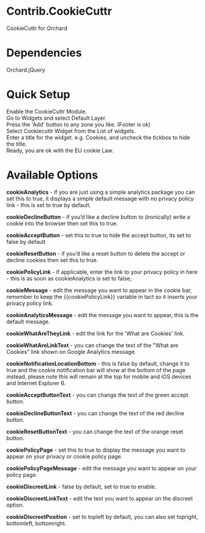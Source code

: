 Contrib.CookieCuttr
===================

CookieCuttr for Orchard 

Dependencies
============

Orchard.jQuery

Quick Setup
===========

Enable the CookieCuttr Module.<br />
Go to Widgets and select Default Layer.<br />
Press the 'Add' button to any zone you like. (Footer is ok)<br />
Select Cookiecuttr Widget from the List of widgets.<br />
Enter a title for the widget. e.g. Cookies, and uncheck the tickbox to hide the title.<br />
Ready, you are ok with the EU cookie Law.<br />

Available Options
=================

<strong>cookieAnalytics</strong> - if you are just using a simple analytics package you can set this to true, it displays a simple default message with no privacy policy link - this is set to true by default.

<strong>cookieDeclineButton</strong> - if you’d like a decline button to (ironically) write a cookie into the browser then set this to true.

<strong>cookieAcceptButton</strong> - set this to true to hide the accept button, its set to false by default

<strong>cookieResetButton</strong> - if you’d like a reset button to delete the accept or decline cookies then set this to true.

<strong>cookiePolicyLink</strong> - if applicable, enter the link to your privacy policy in here - this is as soon as cookieAnalytics is set to false;

<strong>cookieMessage</strong> - edit the message you want to appear in the cookie bar, remember to keep the {{cookiePolicyLink}} variable in tact so it inserts your privacy policy link.

<strong>cookieAnalyticsMessage</strong> - edit the message you want to appear, this is the default message.

<strong>cookieWhatAreTheyLink</strong> - edit the link for the 'What are Cookies' link.

<strong>cookieWhatAreLinkText</strong> - you can change the text of the "What are Cookies" link shown on Google Analytics message.

<strong>cookieNotificationLocationBottom</strong> - this is false by default, change it to true and the cookie notification bar will show at the bottom of the page instead, please note this will remain at the top for mobile and iOS devices and Internet Explorer 6.

<strong>cookieAcceptButtonText</strong> - you can change the text of the green accept button.

<strong>cookieDeclineButtonText</strong> - you can change the text of the red decline button.

<strong>cookieResetButtonText</strong> - you can change the text of the orange reset button.

<strong>cookiePolicyPage</strong> - set this to true to display the message you want to appear on your privacy or cookie policy page.

<strong>cookiePolicyPageMessage</strong> - edit the message you want to appear on your policy page.

<strong>cookieDiscreetLink</strong> - false by default, set to true to enable.

<strong>cookieDiscreetLinkText</strong> - edit the text you want to appear on the discreet option.

<strong>cookieDiscreetPosition</strong> - set to topleft by default, you can also set topright, bottomleft, bottomright.
